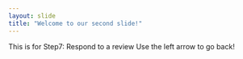 ```yaml
---
layout: slide
title: "Welcome to our second slide!"
---
```

This is for Step7: Respond to a review
Use the left arrow to go back!
